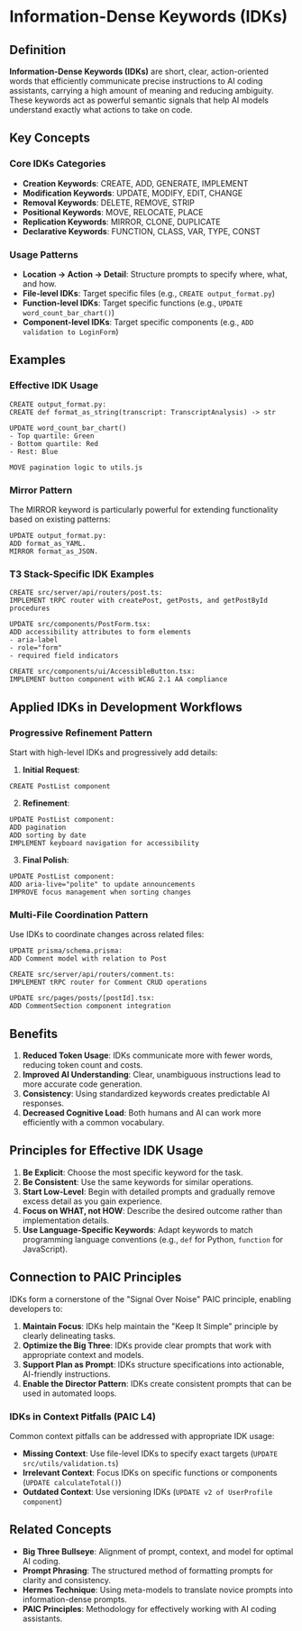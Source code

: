# Information-Dense Keywords (IDKs)

## Definition
**Information-Dense Keywords (IDKs)** are short, clear, action-oriented words that efficiently communicate precise instructions to AI coding assistants, carrying a high amount of meaning and reducing ambiguity. These keywords act as powerful semantic signals that help AI models understand exactly what actions to take on code.

## Key Concepts

### Core IDKs Categories
- **Creation Keywords**: CREATE, ADD, GENERATE, IMPLEMENT
- **Modification Keywords**: UPDATE, MODIFY, EDIT, CHANGE
- **Removal Keywords**: DELETE, REMOVE, STRIP
- **Positional Keywords**: MOVE, RELOCATE, PLACE
- **Replication Keywords**: MIRROR, CLONE, DUPLICATE
- **Declarative Keywords**: FUNCTION, CLASS, VAR, TYPE, CONST

### Usage Patterns
- **Location → Action → Detail**: Structure prompts to specify where, what, and how.
- **File-level IDKs**: Target specific files (e.g., `CREATE output_format.py`)
- **Function-level IDKs**: Target specific functions (e.g., `UPDATE word_count_bar_chart()`)
- **Component-level IDKs**: Target specific components (e.g., `ADD validation to LoginForm`)

## Examples

### Effective IDK Usage
```
CREATE output_format.py:
CREATE def format_as_string(transcript: TranscriptAnalysis) -> str
```

```
UPDATE word_count_bar_chart()
- Top quartile: Green
- Bottom quartile: Red
- Rest: Blue
```

```
MOVE pagination logic to utils.js
```

### Mirror Pattern
The MIRROR keyword is particularly powerful for extending functionality based on existing patterns:
```
UPDATE output_format.py:
ADD format_as_YAML.
MIRROR format_as_JSON.
```

### T3 Stack-Specific IDK Examples
```
CREATE src/server/api/routers/post.ts:
IMPLEMENT tRPC router with createPost, getPosts, and getPostById procedures
```

```
UPDATE src/components/PostForm.tsx:
ADD accessibility attributes to form elements
- aria-label
- role="form"
- required field indicators
```

```
CREATE src/components/ui/AccessibleButton.tsx:
IMPLEMENT button component with WCAG 2.1 AA compliance
```

## Applied IDKs in Development Workflows

### Progressive Refinement Pattern
Start with high-level IDKs and progressively add details:

1. **Initial Request**:
```
CREATE PostList component
```

2. **Refinement**:
```
UPDATE PostList component:
ADD pagination
ADD sorting by date
IMPLEMENT keyboard navigation for accessibility
```

3. **Final Polish**:
```
UPDATE PostList component:
ADD aria-live="polite" to update announcements
IMPROVE focus management when sorting changes
```

### Multi-File Coordination Pattern
Use IDKs to coordinate changes across related files:

```
UPDATE prisma/schema.prisma:
ADD Comment model with relation to Post

CREATE src/server/api/routers/comment.ts:
IMPLEMENT tRPC router for Comment CRUD operations

UPDATE src/pages/posts/[postId].tsx:
ADD CommentSection component integration
```

## Benefits

1. **Reduced Token Usage**: IDKs communicate more with fewer words, reducing token count and costs.
2. **Improved AI Understanding**: Clear, unambiguous instructions lead to more accurate code generation.
3. **Consistency**: Using standardized keywords creates predictable AI responses.
4. **Decreased Cognitive Load**: Both humans and AI can work more efficiently with a common vocabulary.

## Principles for Effective IDK Usage

1. **Be Explicit**: Choose the most specific keyword for the task.
2. **Be Consistent**: Use the same keywords for similar operations.
3. **Start Low-Level**: Begin with detailed prompts and gradually remove excess detail as you gain experience.
4. **Focus on WHAT, not HOW**: Describe the desired outcome rather than implementation details.
5. **Use Language-Specific Keywords**: Adapt keywords to match programming language conventions (e.g., `def` for Python, `function` for JavaScript).

## Connection to PAIC Principles

IDKs form a cornerstone of the "Signal Over Noise" PAIC principle, enabling developers to:

1. **Maintain Focus**: IDKs help maintain the "Keep It Simple" principle by clearly delineating tasks.
2. **Optimize the Big Three**: IDKs provide clear prompts that work with appropriate context and models.
3. **Support Plan as Prompt**: IDKs structure specifications into actionable, AI-friendly instructions.
4. **Enable the Director Pattern**: IDKs create consistent prompts that can be used in automated loops.

### IDKs in Context Pitfalls (PAIC L4)
Common context pitfalls can be addressed with appropriate IDK usage:

- **Missing Context**: Use file-level IDKs to specify exact targets (`UPDATE src/utils/validation.ts`)
- **Irrelevant Context**: Focus IDKs on specific functions or components (`UPDATE calculateTotal()`)
- **Outdated Context**: Use versioning IDKs (`UPDATE v2 of UserProfile component`)

## Related Concepts
- **Big Three Bullseye**: Alignment of prompt, context, and model for optimal AI coding.
- **Prompt Phrasing**: The structured method of formatting prompts for clarity and consistency.
- **Hermes Technique**: Using meta-models to translate novice prompts into information-dense prompts.
- **PAIC Principles**: Methodology for effectively working with AI coding assistants. 